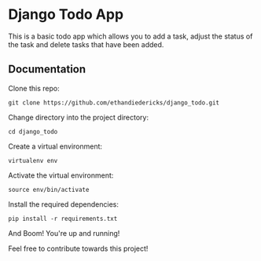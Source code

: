
# Django Todo App

This is a basic todo app which allows you to add a task, adjust the status of the task and delete tasks that have been added.



## Documentation

Clone this repo:
```
git clone https://github.com/ethandiedericks/django_todo.git
```
Change directory into the project directory:
```
cd django_todo
```
Create a virtual environment:
```
virtualenv env
```
Activate the virtual environment:
```
source env/bin/activate
```
Install the required dependencies:
```
pip install -r requirements.txt
```
And Boom! You're up and running!

Feel free to contribute towards this project!
